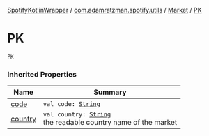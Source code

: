 [SpotifyKotlinWrapper](../../index.md) / [com.adamratzman.spotify.utils](../index.md) / [Market](index.md) / [PK](./-p-k.md)

# PK

`PK`

### Inherited Properties

| Name | Summary |
|---|---|
| [code](code.md) | `val code: `[`String`](https://kotlinlang.org/api/latest/jvm/stdlib/kotlin/-string/index.html) |
| [country](country.md) | `val country: `[`String`](https://kotlinlang.org/api/latest/jvm/stdlib/kotlin/-string/index.html)<br>the readable country name of the market |
